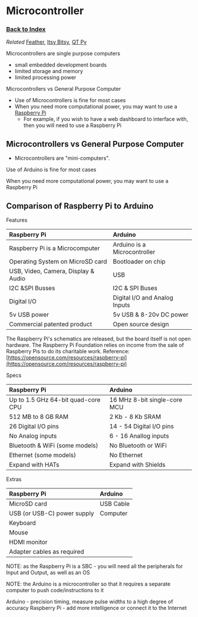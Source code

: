 
# Microcontroller

### [Back to Index](index.md)

*Related* [Feather](feather.md), [Itsy Bitsy](itsy_bitsy.md), [QT Py](qt_py.md)


Microcontrollers are single purpose computers 

- small embedded development boards
- limited storage and memory
- limited processing power


Microcontrollers vs General Purpose Computer

- Use of Microcontrollers is fine for most cases
- When you need more computational power, you may want to use a [Raspberry Pi](https://www.raspberrypi.com)
    - For example, if you wish to have a web dashboard to interface with, then you will need to use a Raspberry Pi



## Microcontrollers vs General Purpose Computer

- Microcontrollers are "mini-computers".

Use of Arduino is fine for most cases

When you need more computational power, you may want to use a Raspberry Pi


## Comparison of Raspberry Pi to Arduino

Features

| Raspberry Pi                        | Arduino                       |
|:------------------------------------|:------------------------------|
| Raspberry Pi is a Microcomputer     | Arduino is a Microcontroller  |
| Operating System on MicroSD card    | Bootloader on chip            |
| USB, Video, Camera, Display & Audio | USB                           |
| I2C &SPI Busses                     | I2C & SPI Buses               |
| Digital I/O                         | Digital I/O and Analog Inputs |
| 5v USB power                        | 5v USB & 8-20v DC power       |
| Commercial patented product         | Open source design            |



The Raspberry Pi's schematics are released, but the board itself is not open hardware. The Raspberry Pi Foundation relies on income from the sale of Raspberry Pis to do its charitable work.
Reference: [https://opensource.com/resources/raspberry-pi](https://opensource.com/resources/raspberry-pi)

Specs

| Raspberry Pi                       | Arduino                      |
| :--------------------------------- | :--------------------------- |
| Up to 1.5 GHz 64-bit quad-core CPU | 16 MHz 8-bit single-core MCU |
| 512 MB to 8 GB RAM                 | 2 Kb - 8 Kb SRAM             |
| 26 Digital I/O pins                | 14 - 54 Digital I/O pins     |
| No Analog inputs                   | 6 - 16 Anallog inputs        |
| Bluetooth & WiFi (some models)     | No Bluetooth or WiFi         |
| Ethernet (some models)             | No Ethernet                  |
| Expand with HATs                   | Expand with Shields          |



Extras

| Raspberry Pi                | Arduino   |
| :-------------------------- | :-------- |
| MicroSD card                | USB Cable |
| USB (or USB-C) power supply | Computer  |
| Keyboard                    |           |
| Mouse                       |           |
| HDMI monitor                |           |
| Adapter cables as required  |           |


NOTE: as the Raspberry Pi is a SBC - you will need all the peripherals for Input and Output, as well as an OS

NOTE: the Arduino is a microcontroller so that it requires a separate computer to push code/instructions to it

Arduino - precision timing, measure pulse widths to a high degree of accuracy
Raspberry Pi - add more intelligence or connect it to the Internet 
